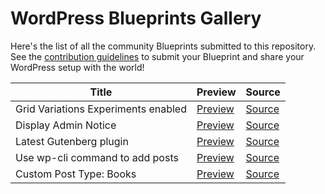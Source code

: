 # WordPress Blueprints Gallery

Here's the list of all the community Blueprints submitted to this repository. See the [contribution guidelines](./README.md#contributing-your-blueprint) to submit your Blueprint and share your WordPress setup with the world!

| Title                               | Preview                                                                                                                                                           | Source                                                                                                 |
| -----                               | -------                                                                                                                                                           | ------                                                                                                 |
| Grid Variations Experiments enabled | [Preview](https://playground.wordpress.net/?blueprint-url=https://raw.githubusercontent.com/adamziel/blueprints/trunk/blueprints/grid-variations/blueprint.json)  | [Source](https://github.com/adamziel/blueprints/blob/trunk/blueprints/grid-variations/blueprint.json)  |
| Display Admin Notice                | [Preview](https://playground.wordpress.net/?blueprint-url=https://raw.githubusercontent.com/adamziel/blueprints/trunk/blueprints/admin-notice/blueprint.json)     | [Source](https://github.com/adamziel/blueprints/blob/trunk/blueprints/admin-notice/blueprint.json)     |
| Latest Gutenberg plugin             | [Preview](https://playground.wordpress.net/?blueprint-url=https://raw.githubusercontent.com/adamziel/blueprints/trunk/blueprints/latest-gutenberg/blueprint.json) | [Source](https://github.com/adamziel/blueprints/blob/trunk/blueprints/latest-gutenberg/blueprint.json) |
| Use wp-cli command to add posts     | [Preview](https://playground.wordpress.net/?blueprint-url=https://raw.githubusercontent.com/adamziel/blueprints/trunk/blueprints/posts-via-wp-cli/blueprint.json) | [Source](https://github.com/adamziel/blueprints/blob/trunk/blueprints/posts-via-wp-cli/blueprint.json) |
| Custom Post Type: Books             | [Preview](https://playground.wordpress.net/?blueprint-url=https://raw.githubusercontent.com/adamziel/blueprints/trunk/blueprints/custom-post/blueprint.json)      | [Source](https://github.com/adamziel/blueprints/blob/trunk/blueprints/custom-post/blueprint.json)      |

